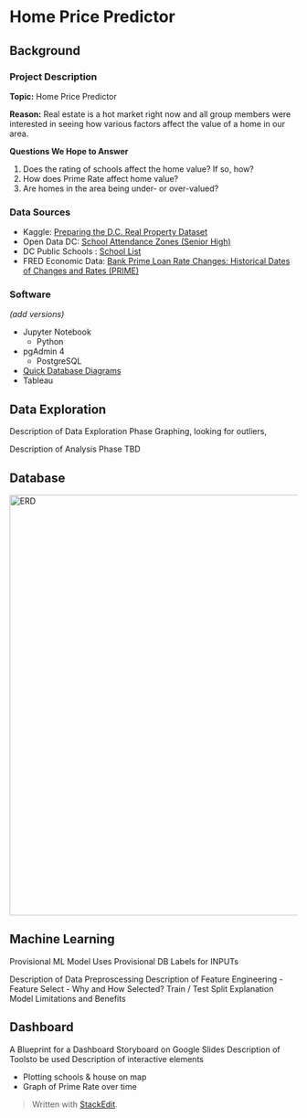 # Home Price Predictor

## Background
### Project Description
**Topic:** Home Price Predictor

**Reason:** Real estate is a hot market right now and all group members were interested in seeing how various factors affect the value of a home in our area.

**Questions We Hope to Answer**
1. Does the rating of schools affect the home value? If so, how?
2. How does Prime Rate affect home value?
3. Are homes in the area being under- or over-valued?

### Data Sources
- Kaggle: [Preparing the D.C. Real Property Dataset](https://www.kaggle.com/christophercorrea/preparing-the-d-c-real-property-dataset/data)
- Open Data DC: [School Attendance Zones (Senior High)](https://opendata.dc.gov/datasets/DCGIS::school-attendance-zones-senior-high/explore?location=38.891085,-77.020974,12.00&showTable=true)
- DC Public Schools : [School List](https://profiles.dcps.dc.gov/)
- FRED Economic Data: [Bank Prime Loan Rate Changes: Historical Dates of Changes and Rates (PRIME)](https://fred.stlouisfed.org/series/PRIME)

### Software
 *(add versions)*
- Jupyter Notebook
	- Python
- pgAdmin 4
	- PostgreSQL
- [Quick Database Diagrams](https://app.quickdatabasediagrams.com/#/d/qAGqUr)
- Tableau

## Data Exploration
Description of Data Exploration Phase
Graphing, looking for outliers,

Description of Analysis Phase
TBD

## Database

<img width="736" alt="ERD" src="https://user-images.githubusercontent.com/89493488/150467257-ad2a729d-a177-4db0-ab2e-2defd93d64b9.png">

## Machine Learning

Provisional ML Model 
Uses Provisional DB
Labels for INPUTs

Description of Data Preproscessing
Description of Feature Engineering - Feature Select - Why and How Selected?
Train / Test Split Explanation
Model Limitations and Benefits

## Dashboard

A Blueprint for a Dashboard
Storyboard on Google Slides
Description of Toolsto be used
Description of interactive elements

- Plotting schools & house on map
- Graph of Prime Rate over time

> Written with [StackEdit](https://stackedit.io/).
